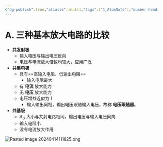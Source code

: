 ```yaml
---
{"dg-publish":true,"aliases":[null],"tags":["1_AtomNote"],"number headings":"auto, first-level 1, max 6, A.1.","Created-Date":"2024-04-16 21:18:00","Modified-Date":"2024-04-18 11:53:18","permalink":"/A01_Lessons/Ac03_模电_模拟电子技术基础/三种基本组态放大电路/","dgPassFrontmatter":true}
---
```



# A. 三种基本放大电路的比较

- **共发射极**
	- 输入电压与输出电压反向
	- 电压与电流放大倍数均较大，应用广泛
- **共集电极**
	- 具有==高输入电阻、低输出电阻==
		- 输入电阻最大
	- 有 **电流** 放大能力
	- 无 **电压** 放大能力 
	- 电压增益近似为 1
		- 输入输出同相，输出电压跟随输入电压，故称 **电压跟随器**。
- **共基极**
	- $A_U$ 大小与共射电路相同，输出电压与输入电压同向
	- 输入电阻小
	- 没有电流放大作用



![Pasted image 20240414111825.png](/img/user/Z02_ObFiles/Attachments/Pasted%20image%2020240414111825.png)



